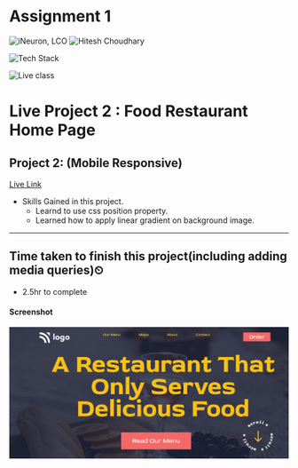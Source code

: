 # Assignment 1

![iNeuron, LCO](https://img.shields.io/badge/iNeuron-LCO-green)
![Hitesh Choudhary](https://img.shields.io/badge/Hitesh--Choudhary-Full--stack--JS--bootcamp-red)

![Tech Stack](https://img.shields.io/badge/Tech%20Stack-HTML%20%7C%20CSS-blue)

![Live class](https://img.shields.io/badge/Live%20Project%201-Food%20Restaurant%20Home%20Page-orange)

# Live Project 2 : Food Restaurant Home Page

## Project 2: (Mobile Responsive)
[Live Link](https://live-project-2-fs-js.netlify.app/)

-   Skills Gained in this project.
    -   Learnd to use css position property.
    -   Learned how to apply linear gradient on background image.
    
---

## Time taken to finish this project(including adding media queries)⏲

-   2.5hr to complete

#### Screenshot

![Desktop](./screenshot/Project-2.png)
